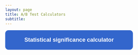 ```yaml
---
layout: page
title: A/B Test Calculators
subtitle: 
---
```

<form>
<input class="MyButton" type="button" value="Statistical significance calculator" onclick="window.location.href='https://app.gorkemmeral.com/shiny/A-B-test-significance-calculator/'" />
</form>

<head>
<style>
input.MyButton {
width: 410px;
padding: 20px;
cursor: pointer;
font-weight: bold;
font-size: 130%;
background: #3366cc;
color: #fff;
border: 1px solid #3366cc;
border-radius: 10px;
}
input.MyButton:hover {
color: #ffff;
background: #404040;
border: 1px solid #fff;
}
</style>
</head>
